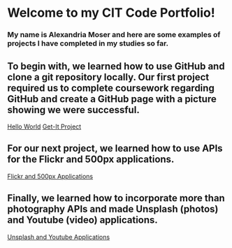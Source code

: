 # Welcome to my CIT Code Portfolio!

### My name is Alexandria Moser and here are some examples of projects I have completed in my studies so far.

## To begin with, we learned how to use GitHub and clone a git repository locally. Our first project required us to complete coursework regarding GitHub and create a GitHub page with a picture showing we were successful.
[Hello World](https://github.com/amoser7/hello-world)
[Get-It Project](https://uo-cit.github.io/p2-17S-amoser7/)

## For our next project, we learned how to use APIs for the Flickr and 500px applications.
[Flickr and 500px Applications](https://uo-cit.github.io/p3-17s-amoser7/)

## Finally, we learned how to incorporate more than photography APIs and made Unsplash (photos) and Youtube (video) applications.
[Unsplash and Youtube Applications](https://uo-cit.github.io/p4-17s-amoser7/)
